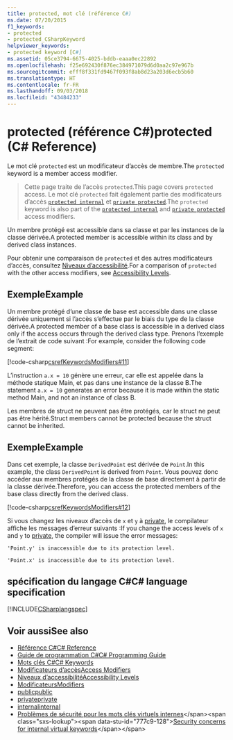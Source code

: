 ```yaml
---
title: protected, mot clé (référence C#)
ms.date: 07/20/2015
f1_keywords:
- protected
- protected_CSharpKeyword
helpviewer_keywords:
- protected keyword [C#]
ms.assetid: 05ce3794-6675-4025-bddb-eaaa0ec22892
ms.openlocfilehash: f25e692430f876ec384971079d6d0aa2c97e967b
ms.sourcegitcommit: efff8f331fd9467f093f8ab8d23a203d6ecb5b60
ms.translationtype: HT
ms.contentlocale: fr-FR
ms.lasthandoff: 09/03/2018
ms.locfileid: "43484233"
---
```

# <a name="protected-c-reference"></a><span data-ttu-id="777c9-102">protected (référence C#)</span><span class="sxs-lookup"><span data-stu-id="777c9-102">protected (C# Reference)</span></span>

<span data-ttu-id="777c9-103">Le mot clé `protected` est un modificateur d’accès de membre.</span><span class="sxs-lookup"><span data-stu-id="777c9-103">The `protected` keyword is a member access modifier.</span></span>

 > <span data-ttu-id="777c9-104">Cette page traite de l’accès `protected`.</span><span class="sxs-lookup"><span data-stu-id="777c9-104">This page covers `protected` access.</span></span> <span data-ttu-id="777c9-105">Le mot clé `protected` fait également partie des modificateurs d’accès [`protected internal`](protected-internal.md) et [`private protected`](private-protected.md).</span><span class="sxs-lookup"><span data-stu-id="777c9-105">The `protected` keyword is also part of the [`protected internal`](protected-internal.md) and [`private protected`](private-protected.md) access modifiers.</span></span>

<span data-ttu-id="777c9-106">Un membre protégé est accessible dans sa classe et par les instances de la classe dérivée.</span><span class="sxs-lookup"><span data-stu-id="777c9-106">A protected member is accessible within its class and by derived class instances.</span></span>

<span data-ttu-id="777c9-107">Pour obtenir une comparaison de `protected` et des autres modificateurs d’accès, consultez [Niveaux d’accessibilité](accessibility-levels.md).</span><span class="sxs-lookup"><span data-stu-id="777c9-107">For a comparison of `protected` with the other access modifiers, see [Accessibility Levels](accessibility-levels.md).</span></span>

## <a name="example"></a><span data-ttu-id="777c9-108">Exemple</span><span class="sxs-lookup"><span data-stu-id="777c9-108">Example</span></span>

<span data-ttu-id="777c9-109">Un membre protégé d’une classe de base est accessible dans une classe dérivée uniquement si l’accès s’effectue par le biais du type de la classe dérivée.</span><span class="sxs-lookup"><span data-stu-id="777c9-109">A protected member of a base class is accessible in a derived class only if the access occurs through the derived class type.</span></span> <span data-ttu-id="777c9-110">Prenons l’exemple de l’extrait de code suivant :</span><span class="sxs-lookup"><span data-stu-id="777c9-110">For example, consider the following code segment:</span></span>

[!code-csharp[csrefKeywordsModifiers#11](~/samples/snippets/csharp/VS_Snippets_VBCSharp/csrefKeywordsModifiers/CS/csrefKeywordsModifiers.cs#11)]

<span data-ttu-id="777c9-111">L’instruction `a.x = 10` génère une erreur, car elle est appelée dans la méthode statique Main, et pas dans une instance de la classe B.</span><span class="sxs-lookup"><span data-stu-id="777c9-111">The statement `a.x = 10` generates an error because it is made within the static method Main, and not an instance of class B.</span></span>

<span data-ttu-id="777c9-112">Les membres de struct ne peuvent pas être protégés, car le struct ne peut pas être hérité.</span><span class="sxs-lookup"><span data-stu-id="777c9-112">Struct members cannot be protected because the struct cannot be inherited.</span></span>

## <a name="example"></a><span data-ttu-id="777c9-113">Exemple</span><span class="sxs-lookup"><span data-stu-id="777c9-113">Example</span></span>

<span data-ttu-id="777c9-114">Dans cet exemple, la classe `DerivedPoint` est dérivée de `Point`.</span><span class="sxs-lookup"><span data-stu-id="777c9-114">In this example, the class `DerivedPoint` is derived from `Point`.</span></span> <span data-ttu-id="777c9-115">Vous pouvez donc accéder aux membres protégés de la classe de base directement à partir de la classe dérivée.</span><span class="sxs-lookup"><span data-stu-id="777c9-115">Therefore, you can access the protected members of the base class directly from the derived class.</span></span>

[!code-csharp[csrefKeywordsModifiers#12](~/samples/snippets/csharp/VS_Snippets_VBCSharp/csrefKeywordsModifiers/CS/csrefKeywordsModifiers.cs#12)]  

<span data-ttu-id="777c9-116">Si vous changez les niveaux d’accès de `x` et `y` à [private](private.md), le compilateur affiche les messages d’erreur suivants :</span><span class="sxs-lookup"><span data-stu-id="777c9-116">If you change the access levels of `x` and `y` to [private](private.md), the compiler will issue the error messages:</span></span>

`'Point.y' is inaccessible due to its protection level.`

`'Point.x' is inaccessible due to its protection level.`

## <a name="c-language-specification"></a><span data-ttu-id="777c9-117">spécification du langage C#</span><span class="sxs-lookup"><span data-stu-id="777c9-117">C# language specification</span></span>

[!INCLUDE[CSharplangspec](~/includes/csharplangspec-md.md)]

## <a name="see-also"></a><span data-ttu-id="777c9-118">Voir aussi</span><span class="sxs-lookup"><span data-stu-id="777c9-118">See also</span></span>

- [<span data-ttu-id="777c9-119">Référence C#</span><span class="sxs-lookup"><span data-stu-id="777c9-119">C# Reference</span></span>](../../../csharp/language-reference/index.md)
- [<span data-ttu-id="777c9-120">Guide de programmation C#</span><span class="sxs-lookup"><span data-stu-id="777c9-120">C# Programming Guide</span></span>](../../../csharp/programming-guide/index.md)
- [<span data-ttu-id="777c9-121">Mots clés C#</span><span class="sxs-lookup"><span data-stu-id="777c9-121">C# Keywords</span></span>](index.md)
- [<span data-ttu-id="777c9-122">Modificateurs d’accès</span><span class="sxs-lookup"><span data-stu-id="777c9-122">Access Modifiers</span></span>](access-modifiers.md)
- [<span data-ttu-id="777c9-123">Niveaux d’accessibilité</span><span class="sxs-lookup"><span data-stu-id="777c9-123">Accessibility Levels</span></span>](accessibility-levels.md)
- [<span data-ttu-id="777c9-124">Modificateurs</span><span class="sxs-lookup"><span data-stu-id="777c9-124">Modifiers</span></span>](modifiers.md)
- [<span data-ttu-id="777c9-125">public</span><span class="sxs-lookup"><span data-stu-id="777c9-125">public</span></span>](public.md)
- [<span data-ttu-id="777c9-126">private</span><span class="sxs-lookup"><span data-stu-id="777c9-126">private</span></span>](private.md)
- [<span data-ttu-id="777c9-127">internal</span><span class="sxs-lookup"><span data-stu-id="777c9-127">internal</span></span>](internal.md)
- <span data-ttu-id="777c9-128">[Problèmes de sécurité pour les mots clés virtuels internes](https://docs.microsoft.com/en-us/previous-versions/dotnet/netframework-4.0/heyd8kky(v=vs.100))</span><span class="sxs-lookup"><span data-stu-id="777c9-128">[Security concerns for internal virtual keywords](https://docs.microsoft.com/en-us/previous-versions/dotnet/netframework-4.0/heyd8kky(v=vs.100))</span></span>